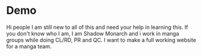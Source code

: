 # Demo

Hi people
I am still new to all of this and need your help in learning this.
If you don't know who I am, I am Shadow Monarch and i work in manga groups while doing CL/RD, PR and QC. I want to make a full working website for a manga team.
